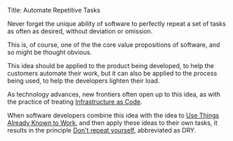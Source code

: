 Title: Automate Repetitive Tasks

Never forget the unique ability of software to perfectly repeat a set of tasks as often as desired, without deviation or omission.

This is, of course, one of the the core value propositions of software, and so might be thought obvious.

This idea should be applied to the product being developed, to help the customers automate their work, but it can also be applied to the process being used, to help the developers lighten their load.

As technology advances, new frontiers often open up to this idea, as with the practice of treating <a href="https://en.wikipedia.org/wiki/Infrastructure_as_Code" target="ref">Infrastructure as Code</a>.

When software developers combine this idea with the idea to [Use Things Already Known to Work][reuse], and then apply these ideas to their own tasks, it results in the principle <a href="https://en.wikipedia.org/wiki/Don%27t_repeat_yourself" target="ref">Don't repeat yourself</a>, abbreviated as DRY.

[reuse]: use-things-already-known-to-work.html
